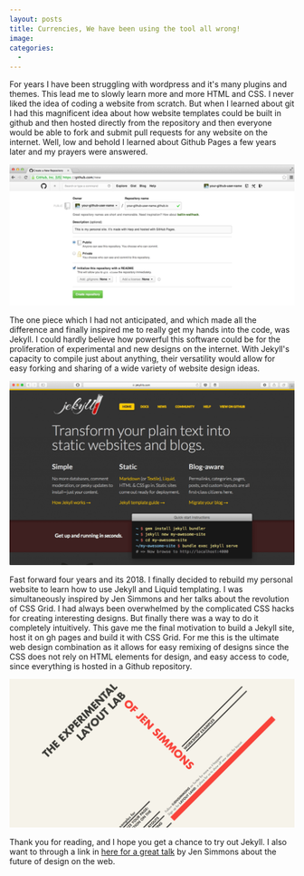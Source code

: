 ```yaml
---
layout: posts
title: Currencies, We have been using the tool all wrong!
image: 
categories:
  -
---
```



For years I have been struggling with wordpress and it's many plugins and themes. This lead me to slowly learn more and more HTML and CSS. I never liked the idea of coding a website from scratch. But when I learned about git I had this magnificent idea about how website templates could be built in github and then hosted directly from the repository and then everyone would be able to fork and submit pull requests for any website on the internet. Well, low and behold I learned about Github Pages a few years later and my prayers were answered.

![Github Pages](/assets/images/github-pages.png?raw=true)

The one piece which I had not anticipated, and which made all the difference and finally inspired me to really get my hands into the code, was Jekyll. I could hardly believe how powerful this software could be for the proliferation of experimental and new designs on the internet. With Jekyll's capacity to compile just about anything, their versatility would allow for easy forking and sharing of a wide variety of website design ideas.
<!-- excerpt -->

![Jekyll](/assets/images/jekyll.png?raw=true)

Fast forward four years and its 2018. I finally decided to rebuild my personal website to learn how to use Jekyll and Liquid templating. I was simultaneously inspired by Jen Simmons and her talks about the revolution of CSS Grid. I had always been overwhelmed by the complicated CSS hacks for creating interesting designs. But finally there was a way to do it completely intuitively. This gave me the final motivation to build a Jekyll site, host it on gh pages and build it with CSS Grid. For me this is the ultimate web design combination as it allows for easy remixing of designs since the CSS does not rely on HTML elements for design, and easy access to code, since everything is hosted in a Github repository.

![Layout Lab](/assets/images/jen-simmons-layout-lab.png)

Thank you for reading, and I hope you get a chance to try out Jekyll. I also  want to through a link in [here for a great talk](https://www.youtube.com/watch?v=Qof0XB0yaDs&t=825s) by Jen Simmons about the future of design on the web.
